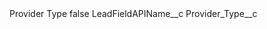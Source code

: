 <?xml version="1.0" encoding="UTF-8"?>
<CustomMetadata xmlns="http://soap.sforce.com/2006/04/metadata" xmlns:xsi="http://www.w3.org/2001/XMLSchema-instance" xmlns:xsd="http://www.w3.org/2001/XMLSchema">
    <label>Provider Type</label>
    <protected>false</protected>
    <values>
        <field>LeadFieldAPIName__c</field>
        <value xsi:type="xsd:string">Provider_Type__c</value>
    </values>
</CustomMetadata>
